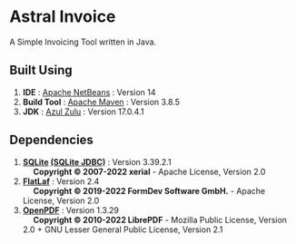 # Astral Invoice

A Simple Invoicing Tool written in Java.

## Built Using

1. **IDE** : [Apache NetBeans](https://netbeans.apache.org/) : Version 14
2. **Build Tool** : [Apache Maven](https://maven.apache.org/) : Version 3.8.5
3. **JDK** : [Azul Zulu](https://www.azul.com/downloads/) : Version 17.0.4.1

## Dependencies

1. **[SQLite](https://www.sqlite.org/) [(SQLite JDBC)](https://github.com/xerial/sqlite-jdbc)** : Version 3.39.2.1  
   &emsp; **Copyright &copy; 2007-2022 xerial** - Apache License, Version 2.0
2. **[FlatLaf](https://www.formdev.com/flatlaf/)** : Version 2.4  
   &emsp; **Copyright &copy; 2019-2022 FormDev Software GmbH.** - Apache License, Version 2.0
3. **[OpenPDF](https://github.com/LibrePDF/OpenPDF)** : Version 1.3.29  
   &emsp; **Copyright &copy; 2010-2022 LibrePDF** - Mozilla Public License, Version 2.0 + GNU Lesser General Public License, Version 2.1
